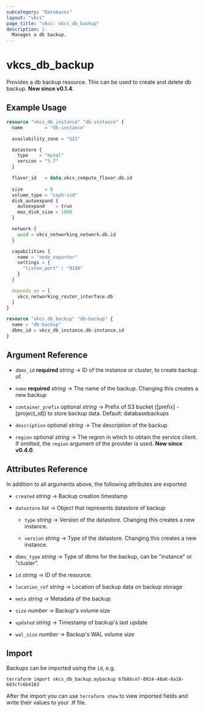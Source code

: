 ```yaml
---
subcategory: "Databases"
layout: "vkcs"
page_title: "vkcs: vkcs_db_backup"
description: |-
  Manages a db backup.
---
```


# vkcs_db_backup

Provides a db backup resource. This can be used to create and delete db backup. **New since v0.1.4**.

## Example Usage

```terraform
resource "vkcs_db_instance" "db-instance" {
  name        = "db-instance"

  availability_zone = "GZ1"

  datastore {
    type    = "mysql"
    version = "5.7"
  }

  flavor_id   = data.vkcs_compute_flavor.db.id
  
  size        = 8
  volume_type = "ceph-ssd"
  disk_autoexpand {
    autoexpand    = true
    max_disk_size = 1000
  }

  network {
    uuid = vkcs_networking_network.db.id
  }

  capabilities {
    name = "node_exporter"
    settings = {
      "listen_port" : "9100"
    }
  }

  depends_on = [
    vkcs_networking_router_interface.db
  ]
}

resource "vkcs_db_backup" "db-backup" {
  name = "db-backup"
  dbms_id = vkcs_db_instance.db-instance.id
}
```
## Argument Reference
- `dbms_id` **required** *string* &rarr;  ID of the instance or cluster, to create backup of.

- `name` **required** *string* &rarr;  The name of the backup. Changing this creates a new backup

- `container_prefix` optional *string* &rarr;  Prefix of S3 bucket ([prefix] - [project_id]) to store backup data. Default: databasebackups

- `description` optional *string* &rarr;  The description of the backup

- `region` optional *string* &rarr;  The region in which to obtain the service client. If omitted, the `region` argument of the provider is used. **New since v0.4.0**.


## Attributes Reference
In addition to all arguments above, the following attributes are exported:
- `created` *string* &rarr;  Backup creation timestamp

- `datastore`  *list* &rarr;  Object that represents datastore of backup
  - `type` *string* &rarr;  Version of the datastore. Changing this creates a new instance.

  - `version` *string* &rarr;  Type of the datastore. Changing this creates a new instance.


- `dbms_type` *string* &rarr;  Type of dbms for the backup, can be "instance" or "cluster".

- `id` *string* &rarr;  ID of the resource.

- `location_ref` *string* &rarr;  Location of backup data on backup storage

- `meta` *string* &rarr;  Metadata of the backup

- `size` *number* &rarr;  Backup's volume size

- `updated` *string* &rarr;  Timestamp of backup's last update

- `wal_size` *number* &rarr;  Backup's WAL volume size



## Import

Backups can be imported using the `id`, e.g.

```shell
terraform import vkcs_db_backup.mybackup 67b86ce7-0924-48a6-8a18-683cfc6b4183
```

After the import you can use ```terraform show``` to view imported fields and write their values to your .tf file.
